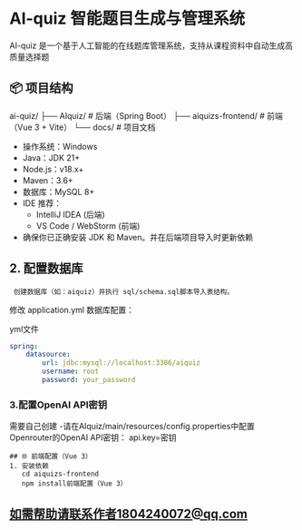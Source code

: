 # AI-quiz 智能题目生成与管理系统

AI-quiz 是一个基于人工智能的在线题库管理系统，支持从课程资料中自动生成高质量选择题

## 📦 项目结构
ai-quiz/
├── AIquiz/ # 后端（Spring Boot）
├── aiquizs-frontend/ # 前端（Vue 3 + Vite）
└── docs/ # 项目文档
- 操作系统：Windows 
- Java：JDK 21+
- Node.js：v18.x+
- Maven：3.6+
- 数据库：MySQL 8+
- IDE 推荐：
    - IntelliJ IDEA (后端)
    - VS Code / WebStorm (前端)
- 确保你已正确安装 JDK 和 Maven。并在后端项目导入时更新依赖

## 2. 配置数据库

     创建数据库（如：aiquiz）并执行 sql/schema.sql脚本导入表结构。
修改 application.yml 数据库配置：

yml文件
```yml
spring:
    datasource:
        url: jdbc:mysql://localhost:3306/aiquiz
        username: root
        password: your_password
```

### 3.配置OpenAI API密钥
需要自己创建
-请在AIquiz/main/resources/config.properties中配置Openrouter的OpenAI API密钥：
api.key=密钥

```properties
## 🌐 前端配置（Vue 3）
1. 安装依赖
   cd aiquizs-frontend
   npm install前端配置（Vue 3）
```
## 如需帮助请联系作者1804240072@qq.com

